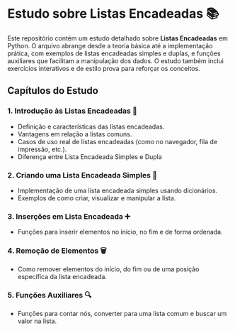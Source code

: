 # Estudo sobre Listas Encadeadas 📚

Este repositório contém um estudo detalhado sobre **Listas Encadeadas** em Python. O arquivo abrange desde a teoria básica até a implementação prática, com exemplos de listas encadeadas simples e duplas, e funções auxiliares que facilitam a manipulação dos dados. O estudo também inclui exercícios interativos e de estilo prova para reforçar os conceitos.

## Capítulos do Estudo

### 1. Introdução às Listas Encadeadas 📝
- Definição e características das listas encadeadas.
- Vantagens em relação a listas comuns.
- Casos de uso real de listas encadeadas (como no navegador, fila de impressão, etc.).
-  Diferença entre Lista Encadeada Simples e Dupla

### 2. Criando uma Lista Encadeada Simples 🔧
- Implementação de uma lista encadeada simples usando dicionários.
- Exemplos de como criar, visualizar e manipular a lista.

### 3. Inserções em Lista Encadeada ➕
- Funções para inserir elementos no início, no fim e de forma ordenada.

### 4. Remoção de Elementos 🗑️
- Como remover elementos do início, do fim ou de uma posição específica da lista encadeada.

### 5. Funções Auxiliares 🔍
- Funções para contar nós, converter para uma lista comum e buscar um valor na lista.

